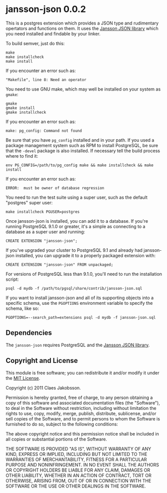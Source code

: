jansson-json 0.0.2
==================

This is a postgres extension which provides a JSON type and rudimentary
opertators and functions on them. It uses the
[Jansson JSON library](http://www.digip.org/jansson/) which you need installed
and findable by your linker.

To build semver, just do this:

    make
    make installcheck
    make install

If you encounter an error such as:

    "Makefile", line 8: Need an operator

You need to use GNU make, which may well be installed on your system as
`gmake`:

    gmake
    gmake install
    gmake installcheck

If you encounter an error such as:

    make: pg_config: Command not found

Be sure that you have `pg_config` installed and in your path. If you used a
package management system such as RPM to install PostgreSQL, be sure that the
`-devel` package is also installed. If necessary tell the build process where
to find it:

    env PG_CONFIG=/path/to/pg_config make && make installcheck && make install

If you encounter an error such as:

    ERROR:  must be owner of database regression

You need to run the test suite using a super user, such as the default
"postgres" super user:

    make installcheck PGUSER=postgres

Once jansson-json is installed, you can add it to a database. If you're running
PostgreSQL 9.1.0 or greater, it's a simple as connecting to a database as a
super user and running:

    CREATE EXTENSION "jansson-json";

If you've upgraded your cluster to PostgreSQL 9.1 and already had jansson-json
installed, you can upgrade it to a properly packaged extension with:

    CREATE EXTENSION "jansson-json" FROM unpackaged;

For versions of PostgreSQL less than 9.1.0, you'll need to run the
installation script:

    psql -d mydb -f /path/to/pgsql/share/contrib/jansson-json.sql

If you want to install jansson-json and all of its supporting objects into a
specific schema, use the `PGOPTIONS` environment variable to specify the
schema, like so:

    PGOPTIONS=--search_path=extensions psql -d mydb -f jansson-json.sql

Dependencies
------------
The `jansson-json` requires PostgreSQL and the
[Jansson JSON library](http://www.digip.org/jansson/).

Copyright and License
---------------------

This module is free software; you can redistribute it and/or modify it under
the [MIT License](http://www.opensource.org/licenses/mit-license.php).

Copyright (c) 2011 Claes Jakobsson.

Permission is hereby granted, free of charge, to any person obtaining a copy
of this software and associated documentation files (the "Software"), to deal
in the Software without restriction, including without limitation the rights
to use, copy, modify, merge, publish, distribute, sublicense, and/or sell
copies of the Software, and to permit persons to whom the Software is
furnished to do so, subject to the following conditions:

The above copyright notice and this permission notice shall be included in all
copies or substantial portions of the Software.

THE SOFTWARE IS PROVIDED "AS IS", WITHOUT WARRANTY OF ANY KIND, EXPRESS OR
IMPLIED, INCLUDING BUT NOT LIMITED TO THE WARRANTIES OF MERCHANTABILITY,
FITNESS FOR A PARTICULAR PURPOSE AND NONINFRINGEMENT. IN NO EVENT SHALL THE
AUTHORS OR COPYRIGHT HOLDERS BE LIABLE FOR ANY CLAIM, DAMAGES OR OTHER
LIABILITY, WHETHER IN AN ACTION OF CONTRACT, TORT OR OTHERWISE, ARISING FROM,
OUT OF OR IN CONNECTION WITH THE SOFTWARE OR THE USE OR OTHER DEALINGS IN THE
SOFTWARE.
